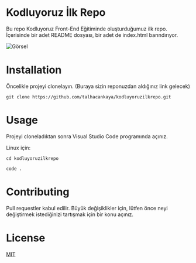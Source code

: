 # Kodluyoruz İlk Repo
Bu repo Kodluyoruz Front-End Eğitiminde oluşturduğumuz ilk repo. İçerisinde bir adet README dosyası, bir adet de index.html barındırıyor.

![Görsel](https://i.hizliresim.com/hf99prl.jpeg)

# Installation 
Öncelikle projeyi clonelayın. (Buraya sizin reponuzdan aldığınız link gelecek)

`git clone https://github.com/talhacankaya/kodluyoruzilkrepo.git `

# Usage
Projeyi cloneladıktan sonra Visual Studio Code programında açınız.

Linux için:

`cd kodluyoruzilkrepo`

`code .`

# Contributing
Pull requestler kabul edilir. Büyük değişiklikler için, lütfen önce neyi değiştirmek istediğinizi tartışmak için bir konu açınız.

# License
[MIT](https://choosealicense.com/licenses/mit/)
